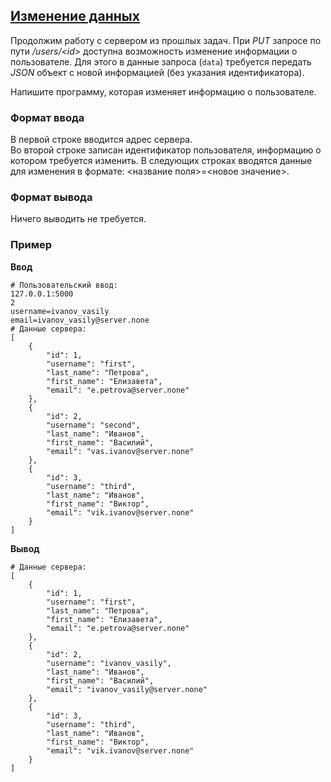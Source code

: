 ## [Изменение данных](../../../solutions/6.3/63_i.py)

Продолжим работу с сервером из прошлых задач. При _PUT_ запросе по пути _/users/\<id\>_ доступна возможность изменение информации о пользователе. Для этого в данные запроса (`data`) требуется передать _JSON_ объект с новой информацией (без указания идентификатора).

Напишите программу, которая изменяет информацию о пользователе.

### Формат ввода

В первой строке вводится адрес сервера.\
Во второй строке записан идентификатор пользователя, информацию о котором требуется изменить. В следующих строках вводятся данные для изменения в формате: <название поля>=<новое значение>.

### Формат вывода

Ничего выводить не требуется.

### Пример

__Ввод__
```plaintext
# Пользовательский ввод:
127.0.0.1:5000
2
username=ivanov_vasily
email=ivanov_vasily@server.none
# Данные сервера:
[
    {
        "id": 1,
        "username": "first",
        "last_name": "Петрова",
        "first_name": "Елизавета",
        "email": "e.petrova@server.none"
    },
    {
        "id": 2,
        "username": "second",
        "last_name": "Иванов",
        "first_name": "Василий",
        "email": "vas.ivanov@server.none"
    },
    {
        "id": 3,
        "username": "third",
        "last_name": "Иванов",
        "first_name": "Виктор",
        "email": "vik.ivanov@server.none"
    }
]
```

__Вывод__
```plaintext
# Данные сервера:
[
    {
        "id": 1,
        "username": "first",
        "last_name": "Петрова",
        "first_name": "Елизавета",
        "email": "e.petrova@server.none"
    },
    {
        "id": 2,
        "username": "ivanov_vasily",
        "last_name": "Иванов",
        "first_name": "Василий",
        "email": "ivanov_vasily@server.none"
    },
    {
        "id": 3,
        "username": "third",
        "last_name": "Иванов",
        "first_name": "Виктор",
        "email": "vik.ivanov@server.none"
    }
]
```